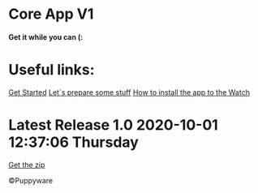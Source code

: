 # Core App V1
#### Get it while you can (:

# Useful links:

[Get Started](https://github.com/AnthonyOpenSource/GreentegCoreApp/wiki/Get-Started "Get Started")
[Let&acute;s prepare some stuff](https://github.com/AnthonyOpenSource/GreentegCoreApp/wiki/Prepare-some-stuffttp:// "Let's prepare some stuff")
[How to install the app to the Watch](https://github.com/AnthonyOpenSource/GreentegCoreApp/wiki/Install-this-app-to-your-Watch "How to install the app to the Watch")

# Latest Release 1.0 2020-10-01 12:37:06 Thursday
[Get the zip](/AnthonyOpenSource/GreentegCoreApp/archive/1.0.zip "Get the zip")


&copy;Puppyware

